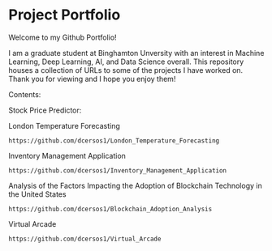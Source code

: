 # Project Portfolio

Welcome to my Github Portfolio! 

I am a graduate student at Binghamton Unversity with an interest in Machine Learning, Deep Learning, AI, and Data Science overall. This repository houses a collection of URLs to some of the projects I have worked on. Thank you for viewing and I hope you enjoy them!


Contents:

  Stock Price Predictor:

    

  London Temperature Forecasting 
  
    https://github.com/dcersos1/London_Temperature_Forecasting
    
  Inventory Management Application 

    https://github.com/dcersos1/Inventory_Management_Application

  Analysis of the Factors Impacting the Adoption of Blockchain Technology in the United States 
  
    https://github.com/dcersos1/Blockchain_Adoption_Analysis
    
  Virtual Arcade
  
    https://github.com/dcersos1/Virtual_Arcade

